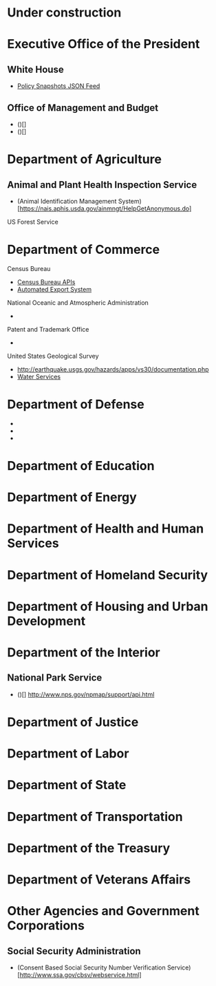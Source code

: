 Under construction
==============




# Executive Office of the President

## White House
* [Policy Snapshots JSON Feed](http://www.whitehouse.gov/developers/policy-snapshots-json-feed)

## Office of Management and Budget
* ()[]
* ()[]

# Department of Agriculture

## Animal and Plant Health Inspection Service
* (Animal Identification Management System)[https://nais.aphis.usda.gov/ainmngt/HelpGetAnonymous.do]



US Forest Service




# Department of Commerce

Census Bureau

* [Census Bureau APIs](http://www.census.gov/developers/)
* [Automated Export System](http://www.aesdirect.gov/developers)


National Oceanic and Atmospheric Administration
* []()

Patent and Trademark Office
* []()

United States Geological Survey


* http://earthquake.usgs.gov/hazards/apps/vs30/documentation.php
* [Water Services](http://waterservices.usgs.gov/)

# Department of Defense


* []()
* []()
* []()

# Department of Education


# Department of Energy


# Department of Health and Human Services


# Department of Homeland Security


# Department of Housing and Urban Development


# Department of the Interior


## National Park Service
* ()[]
http://www.nps.gov/npmap/support/api.html

# Department of Justice


# Department of Labor


# Department of State


# Department of Transportation


# Department of the Treasury


# Department of Veterans Affairs


# Other Agencies and Government Corporations


## Social Security Administration
* (Consent Based Social Security Number Verification Service)[http://www.ssa.gov/cbsv/webservice.html]
